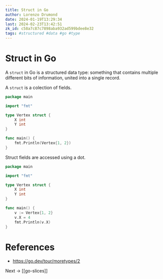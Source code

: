 ```yaml
---
title: Struct in Go
author: Lorenzo Drumond
date: 2024-01-19T13:29:34
last: 2024-02-23T13:42:51
zk_id: c58a7c87c7898aba932ad599bdee8e32
tags: #structured #data #go #type
---
```



# Struct in Go
A `struct` in Go is a structured data type: something that contains multiple different bits of information, united into a single record.

A `struct` is a colection of fields.

```go
package main

import "fmt"

type Vertex struct {
	X int
	Y int
}

func main() {
	fmt.Println(Vertex{1, 2})
}
```

Struct fields are accessed using a dot.
```go
package main

import "fmt"

type Vertex struct {
	X int
	Y int
}

func main() {
	v := Vertex{1, 2}
	v.X = 4
	fmt.Println(v.X)
}
```

# References
- https://go.dev/tour/moretypes/2

Next -> [[go-slices]]

